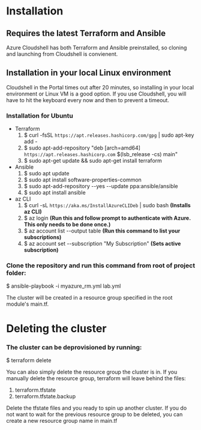 # Installation
## Requires the latest Terraform and Ansible
Azure Cloudshell has both Terraform and Ansible preinstalled, so cloning and launching from Cloudshell is convienent.
## Installation in your local Linux environment 
Cloudshell in the Portal times out after 20 minutes, so installing in your local environment or Linux VM is a good option.  If you use Cloudshell, you will have to hit the keyboard every now and then to prevent a timeout.
### Installation for Ubuntu
- Terraform
    1. $ curl -fsSL `https://apt.releases.hashicorp.com/gpg` | sudo apt-key add -
    2. $ sudo apt-add-repository "deb [arch=amd64] `https://apt.releases.hashicorp.com` $(lsb_release -cs) main"
    3. $ sudo apt-get update && sudo apt-get install terraform
- Ansible    
    1. $ sudo apt update
    2. $ sudo apt install software-properties-common
    3. $ sudo apt-add-repository --yes --update ppa:ansible/ansible
    4. $ sudo apt install ansible
- az CLI
    1. $ curl -sL `https://aka.ms/InstallAzureCLIDeb` | sudo bash **(Installs az CLI)**
    2. $ az login **(Run this and follow prompt to authenticate with Azure.  This only needs to be done once.)**
    3. $ az account list --output table **(Run this command to list your subscriptions)**
    4. $ az account set --subscription "My Subscription" **(Sets active subscription)**

### Clone the repository and run this command from root of project folder:
$ ansible-playbook -i myazure_rm.yml lab.yml

The cluster will be created in a resource group specified in the root module's main.tf.
# Deleting the cluster
### The cluster can be deprovisioned by running:

$ terraform delete

You can also simply delete the resource group the cluster is in.  If you manually delete the resource group, terraform will leave behind the files:
1. terraform.tfstate
1. terraform.tfstate.backup

Delete the tfstate files and you ready to spin up another cluster.  If you do not want to wait for the previous resource group to be deleted, you can create a new resource group name in main.tf